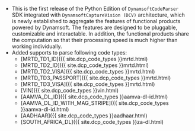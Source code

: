 
* This is the first release of the Python Edition of `DynamsoftCodeParser` SDK integrated with `DynamsoftCaptureVision (DCV)` architecture, which is newly established to aggregate the features of functional products powered by Dynamsoft. The features are designed to be pluggable, customizable and interactable. In addition, the functional products share the computation so that their processing speed is much higher than working individually.
* Added supports to parse following code types:
  * [MRTD_TD1_ID]({{ site.dcp_code_types }}mrtd.html)
  * [MRTD_TD2_ID]({{ site.dcp_code_types }}mrtd.html)
  * [MRTD_TD2_VISA]({{ site.dcp_code_types }}mrtd.html)
  * [MRTD_TD3_PASSPORT]({{ site.dcp_code_types }}mrtd.html)
  * [MRTD_TD3_VISA]({{ site.dcp_code_types }}mrtd.html)
  * [VIN]({{ site.dcp_code_types }}vin.html)
  * [AAMVA_DL_ID]({{ site.dcp_code_types }}aamva-dl-id.html)
  * [AAMVA_DL_ID_WITH_MAG_STRIPE]({{ site.dcp_code_types }}aamva-dl-id.html)
  * [AADHAAR]({{ site.dcp_code_types }}aadhaar.html)
  * [SOUTH_AFRICA_DL]({{ site.dcp_code_types }}za-dl.html)

